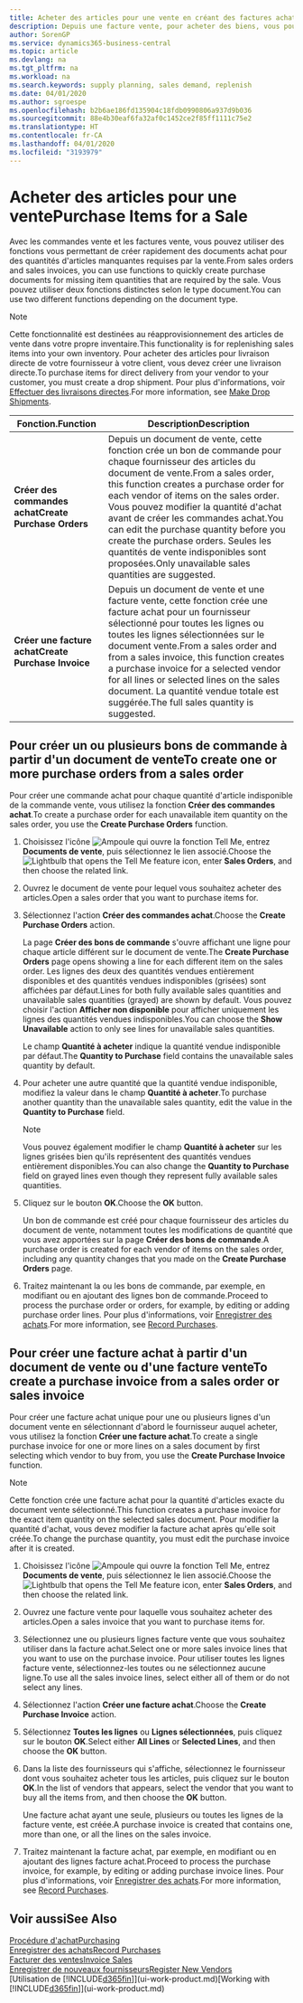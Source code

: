 ```yaml
---
title: Acheter des articles pour une vente en créant des factures achat | Microsoft Docs
description: Depuis une facture vente, pour acheter des biens, vous pouvez créer une facture achat pour un fournisseur.
author: SorenGP
ms.service: dynamics365-business-central
ms.topic: article
ms.devlang: na
ms.tgt_pltfrm: na
ms.workload: na
ms.search.keywords: supply planning, sales demand, replenish
ms.date: 04/01/2020
ms.author: sgroespe
ms.openlocfilehash: b2b6ae186fd135904c18fdb0990806a937d9b036
ms.sourcegitcommit: 88e4b30eaf6fa32af0c1452ce2f85ff1111c75e2
ms.translationtype: HT
ms.contentlocale: fr-CA
ms.lasthandoff: 04/01/2020
ms.locfileid: "3193979"
---
```

# <a name="purchase-items-for-a-sale"></a><span data-ttu-id="a05aa-103">Acheter des articles pour une vente</span><span class="sxs-lookup"><span data-stu-id="a05aa-103">Purchase Items for a Sale</span></span>
<span data-ttu-id="a05aa-104">Avec les commandes vente et les factures vente, vous pouvez utiliser des fonctions vous permettant de créer rapidement des documents achat pour des quantités d'articles manquantes requises par la vente.</span><span class="sxs-lookup"><span data-stu-id="a05aa-104">From sales orders and sales invoices, you can use functions to quickly create purchase documents for missing item quantities that are required by the sale.</span></span> <span data-ttu-id="a05aa-105">Vous pouvez utiliser deux fonctions distinctes selon le type document.</span><span class="sxs-lookup"><span data-stu-id="a05aa-105">You can use two different functions depending on the document type.</span></span>

> [!Note]
> <span data-ttu-id="a05aa-106">Cette fonctionnalité est destinées au réapprovisionnement des articles de vente dans votre propre inventaire.</span><span class="sxs-lookup"><span data-stu-id="a05aa-106">This functionality is for replenishing sales items into your own inventory.</span></span> <span data-ttu-id="a05aa-107">Pour acheter des articles pour livraison directe de votre fournisseur à votre client, vous devez créer une livraison directe.</span><span class="sxs-lookup"><span data-stu-id="a05aa-107">To purchase items for direct delivery from your vendor to your customer, you must create a drop shipment.</span></span> <span data-ttu-id="a05aa-108">Pour plus d'informations, voir [Effectuer des livraisons directes](sales-how-drop-shipment.md).</span><span class="sxs-lookup"><span data-stu-id="a05aa-108">For more information, see [Make Drop Shipments](sales-how-drop-shipment.md).</span></span>   

|<span data-ttu-id="a05aa-109">Fonction.</span><span class="sxs-lookup"><span data-stu-id="a05aa-109">Function</span></span>|<span data-ttu-id="a05aa-110">Description</span><span class="sxs-lookup"><span data-stu-id="a05aa-110">Description</span></span>|
|--------|-----------|
|<span data-ttu-id="a05aa-111">**Créer des commandes achat**</span><span class="sxs-lookup"><span data-stu-id="a05aa-111">**Create Purchase Orders**</span></span>|<span data-ttu-id="a05aa-112">Depuis un document de vente, cette fonction crée un bon de commande pour chaque fournisseur des articles du document de vente.</span><span class="sxs-lookup"><span data-stu-id="a05aa-112">From a sales order, this function creates a purchase order for each vendor of items on the sales order.</span></span> <span data-ttu-id="a05aa-113">Vous pouvez modifier la quantité d'achat avant de créer les commandes achat.</span><span class="sxs-lookup"><span data-stu-id="a05aa-113">You can edit the purchase quantity before you create the purchase orders.</span></span> <span data-ttu-id="a05aa-114">Seules les quantités de vente indisponibles sont proposées.</span><span class="sxs-lookup"><span data-stu-id="a05aa-114">Only unavailable sales quantities are suggested.</span></span>
|<span data-ttu-id="a05aa-115">**Créer une facture achat**</span><span class="sxs-lookup"><span data-stu-id="a05aa-115">**Create Purchase Invoice**</span></span>|<span data-ttu-id="a05aa-116">Depuis un document de vente et une facture vente, cette fonction crée une facture achat pour un fournisseur sélectionné pour toutes les lignes ou toutes les lignes sélectionnées sur le document vente.</span><span class="sxs-lookup"><span data-stu-id="a05aa-116">From a sales order and from a sales invoice, this function creates a purchase invoice for a selected vendor for all lines or selected lines on the sales document.</span></span> <span data-ttu-id="a05aa-117">La quantité vendue totale est suggérée.</span><span class="sxs-lookup"><span data-stu-id="a05aa-117">The full sales quantity is suggested.</span></span>|

## <a name="to-create-one-or-more-purchase-orders-from-a-sales-order"></a><span data-ttu-id="a05aa-118">Pour créer un ou plusieurs bons de commande à partir d'un document de vente</span><span class="sxs-lookup"><span data-stu-id="a05aa-118">To create one or more purchase orders from a sales order</span></span>
<span data-ttu-id="a05aa-119">Pour créer une commande achat pour chaque quantité d'article indisponible de la commande vente, vous utilisez la fonction **Créer des commandes achat**.</span><span class="sxs-lookup"><span data-stu-id="a05aa-119">To create a purchase order for each unavailable item quantity on the sales order, you use the **Create Purchase Orders** function.</span></span>

1. <span data-ttu-id="a05aa-120">Choisissez l'icône ![Ampoule qui ouvre la fonction Tell Me](media/ui-search/search_small.png "Dites-moi ce que vous voulez faire"), entrez **Documents de vente**, puis sélectionnez le lien associé.</span><span class="sxs-lookup"><span data-stu-id="a05aa-120">Choose the ![Lightbulb that opens the Tell Me feature](media/ui-search/search_small.png "Tell me what you want to do") icon, enter **Sales Orders**, and then choose the related link.</span></span>
2. <span data-ttu-id="a05aa-121">Ouvrez le document de vente pour lequel vous souhaitez acheter des articles.</span><span class="sxs-lookup"><span data-stu-id="a05aa-121">Open a sales order that you want to purchase items for.</span></span>
3. <span data-ttu-id="a05aa-122">Sélectionnez l'action **Créer des commandes achat**.</span><span class="sxs-lookup"><span data-stu-id="a05aa-122">Choose the **Create Purchase Orders** action.</span></span>

    <span data-ttu-id="a05aa-123">La page **Créer des bons de commande** s'ouvre affichant une ligne pour chaque article différent sur le document de vente.</span><span class="sxs-lookup"><span data-stu-id="a05aa-123">The **Create Purchase Orders** page opens showing a line for each different item on the sales order.</span></span> <span data-ttu-id="a05aa-124">Les lignes des deux des quantités vendues entièrement disponibles et des quantités vendues indisponibles (grisées) sont affichées par défaut.</span><span class="sxs-lookup"><span data-stu-id="a05aa-124">Lines for both fully available sales quantities and unavailable sales quantities (grayed) are shown by default.</span></span> <span data-ttu-id="a05aa-125">Vous pouvez choisir l'action **Afficher non disponible** pour afficher uniquement les lignes des quantités vendues indisponibles.</span><span class="sxs-lookup"><span data-stu-id="a05aa-125">You can choose the **Show Unavailable** action to only see lines for unavailable sales quantities.</span></span>

    <span data-ttu-id="a05aa-126">Le champ **Quantité à acheter** indique la quantité vendue indisponible par défaut.</span><span class="sxs-lookup"><span data-stu-id="a05aa-126">The **Quantity to Purchase** field contains the unavailable sales quantity by default.</span></span>
4. <span data-ttu-id="a05aa-127">Pour acheter une autre quantité que la quantité vendue indisponible, modifiez la valeur dans le champ **Quantité à acheter**.</span><span class="sxs-lookup"><span data-stu-id="a05aa-127">To purchase another quantity than the unavailable sales quantity, edit the value in the **Quantity to Purchase** field.</span></span>

    > [!NOTE]  
    >   <span data-ttu-id="a05aa-128">Vous pouvez également modifier le champ **Quantité à acheter** sur les lignes grisées bien qu'ils représentent des quantités vendues entièrement disponibles.</span><span class="sxs-lookup"><span data-stu-id="a05aa-128">You can also change the **Quantity to Purchase** field on grayed lines even though they represent fully available sales quantities.</span></span>
5. <span data-ttu-id="a05aa-129">Cliquez sur le bouton **OK**.</span><span class="sxs-lookup"><span data-stu-id="a05aa-129">Choose the **OK** button.</span></span>

    <span data-ttu-id="a05aa-130">Un bon de commande est créé pour chaque fournisseur des articles du document de vente, notamment toutes les modifications de quantité que vous avez apportées sur la page **Créer des bons de commande**.</span><span class="sxs-lookup"><span data-stu-id="a05aa-130">A purchase order is created for each vendor of items on the sales order, including any quantity changes that you made on the **Create Purchase Orders** page.</span></span>
7. <span data-ttu-id="a05aa-131">Traitez maintenant la ou les bons de commande, par exemple, en modifiant ou en ajoutant des lignes bon de commande.</span><span class="sxs-lookup"><span data-stu-id="a05aa-131">Proceed to process the purchase order or orders, for example, by editing or adding purchase order lines.</span></span> <span data-ttu-id="a05aa-132">Pour plus d'informations, voir [Enregistrer des achats](purchasing-how-record-purchases.md).</span><span class="sxs-lookup"><span data-stu-id="a05aa-132">For more information, see [Record Purchases](purchasing-how-record-purchases.md).</span></span>


## <a name="to-create-a-purchase-invoice-from-a-sales-order-or-sales-invoice"></a><span data-ttu-id="a05aa-133">Pour créer une facture achat à partir d'un document de vente ou d'une facture vente</span><span class="sxs-lookup"><span data-stu-id="a05aa-133">To create a purchase invoice from a sales order or sales invoice</span></span>
<span data-ttu-id="a05aa-134">Pour créer une facture achat unique pour une ou plusieurs lignes d'un document vente en sélectionnant d'abord le fournisseur auquel acheter, vous utilisez la fonction **Créer une facture achat**.</span><span class="sxs-lookup"><span data-stu-id="a05aa-134">To create a single purchase invoice for one or more lines on a sales document by first selecting which vendor to buy from, you use the **Create Purchase Invoice** function.</span></span>

> [!NOTE]  
>   <span data-ttu-id="a05aa-135">Cette fonction crée une facture achat pour la quantité d'articles exacte du document vente sélectionné.</span><span class="sxs-lookup"><span data-stu-id="a05aa-135">This function creates a purchase invoice for the exact item quantity on the selected sales document.</span></span> <span data-ttu-id="a05aa-136">Pour modifier la quantité d'achat, vous devez modifier la facture achat après qu'elle soit créée.</span><span class="sxs-lookup"><span data-stu-id="a05aa-136">To change the purchase quantity, you must edit the purchase invoice after it is created.</span></span>  

1. <span data-ttu-id="a05aa-137">Choisissez l'icône ![Ampoule qui ouvre la fonction Tell Me](media/ui-search/search_small.png "Dites-moi ce que vous voulez faire"), entrez **Documents de vente**, puis sélectionnez le lien associé.</span><span class="sxs-lookup"><span data-stu-id="a05aa-137">Choose the ![Lightbulb that opens the Tell Me feature](media/ui-search/search_small.png "Tell me what you want to do") icon, enter **Sales Orders**, and then choose the related link.</span></span>
2. <span data-ttu-id="a05aa-138">Ouvrez une facture vente pour laquelle vous souhaitez acheter des articles.</span><span class="sxs-lookup"><span data-stu-id="a05aa-138">Open a sales invoice that you want to purchase items for.</span></span>
3. <span data-ttu-id="a05aa-139">Sélectionnez une ou plusieurs lignes facture vente que vous souhaitez utiliser dans la facture achat.</span><span class="sxs-lookup"><span data-stu-id="a05aa-139">Select one or more sales invoice lines that you want to use on the purchase invoice.</span></span> <span data-ttu-id="a05aa-140">Pour utiliser toutes les lignes facture vente, sélectionnez-les toutes ou ne sélectionnez aucune ligne.</span><span class="sxs-lookup"><span data-stu-id="a05aa-140">To use all the sales invoice lines, select either all of them or do not select any lines.</span></span>
4. <span data-ttu-id="a05aa-141">Sélectionnez l'action **Créer une facture achat**.</span><span class="sxs-lookup"><span data-stu-id="a05aa-141">Choose the **Create Purchase Invoice** action.</span></span>
5. <span data-ttu-id="a05aa-142">Sélectionnez **Toutes les lignes** ou **Lignes sélectionnées**, puis cliquez sur le bouton **OK**.</span><span class="sxs-lookup"><span data-stu-id="a05aa-142">Select either **All Lines** or **Selected Lines**, and then choose the **OK** button.</span></span>  
6. <span data-ttu-id="a05aa-143">Dans la liste des fournisseurs qui s'affiche, sélectionnez le fournisseur dont vous souhaitez acheter tous les articles, puis cliquez sur le bouton **OK**.</span><span class="sxs-lookup"><span data-stu-id="a05aa-143">In the list of vendors that appears, select the vendor that you want to buy all the items from, and then choose the **OK** button.</span></span>

    <span data-ttu-id="a05aa-144">Une facture achat ayant une seule, plusieurs ou toutes les lignes de la facture vente, est créée.</span><span class="sxs-lookup"><span data-stu-id="a05aa-144">A purchase invoice is created that contains one, more than one, or all the lines on the sales invoice.</span></span>
7. <span data-ttu-id="a05aa-145">Traitez maintenant la facture achat, par exemple, en modifiant ou en ajoutant des lignes facture achat.</span><span class="sxs-lookup"><span data-stu-id="a05aa-145">Proceed to process the purchase invoice, for example, by editing or adding purchase invoice lines.</span></span> <span data-ttu-id="a05aa-146">Pour plus d'informations, voir [Enregistrer des achats](purchasing-how-record-purchases.md).</span><span class="sxs-lookup"><span data-stu-id="a05aa-146">For more information, see [Record Purchases](purchasing-how-record-purchases.md).</span></span>

## <a name="see-also"></a><span data-ttu-id="a05aa-147">Voir aussi</span><span class="sxs-lookup"><span data-stu-id="a05aa-147">See Also</span></span>
[<span data-ttu-id="a05aa-148">Procédure d'achat</span><span class="sxs-lookup"><span data-stu-id="a05aa-148">Purchasing</span></span>](purchasing-manage-purchasing.md)  
[<span data-ttu-id="a05aa-149">Enregistrer des achats</span><span class="sxs-lookup"><span data-stu-id="a05aa-149">Record Purchases</span></span>](purchasing-how-record-purchases.md)  
[<span data-ttu-id="a05aa-150">Facturer des ventes</span><span class="sxs-lookup"><span data-stu-id="a05aa-150">Invoice Sales</span></span>](sales-how-invoice-sales.md)  
[<span data-ttu-id="a05aa-151">Enregistrer de nouveaux fournisseurs</span><span class="sxs-lookup"><span data-stu-id="a05aa-151">Register New Vendors</span></span>](purchasing-how-register-new-vendors.md)  
<span data-ttu-id="a05aa-152">[Utilisation de [!INCLUDE[d365fin](includes/d365fin_md.md)]](ui-work-product.md)</span><span class="sxs-lookup"><span data-stu-id="a05aa-152">[Working with [!INCLUDE[d365fin](includes/d365fin_md.md)]](ui-work-product.md)</span></span>
